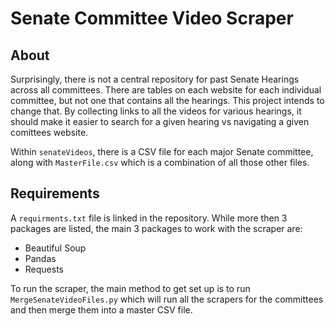 # Senate Committee Video Scraper

## About

Surprisingly, there is not a central repository for past Senate Hearings across all committees. There are tables on each website for each individual
committee, but not one that contains all the hearings. This project intends to change that. By collecting links to all the videos for various hearings, 
it should make it easier to search for a given hearing vs navigating a given comittees website. 

Within `senateVideos`, there is a CSV file for each major Senate committee, along with `MasterFile.csv` which is a combination of all those other files.


## Requirements

A `requirments.txt` file is linked in the repository. While more then 3 packages are listed, the main 3 packages
to work with the scraper are:

* Beautiful Soup
* Pandas
* Requests

To run the scraper, the main method to get set up is to run `MergeSenateVideoFiles.py` which will run all the scrapers for the committees and then merge them into
a master CSV file.